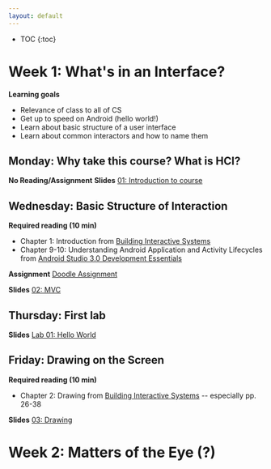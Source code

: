```yaml
---
layout: default
---
```


* TOC
{:toc}

# Week 1: What's in an Interface?

**Learning goals**
- Relevance of class to all of CS
- Get up to speed on Android (hello world!)
- Learn about basic structure of a user interface
- Learn about common interactors and how to name them

## Monday: Why take this course? What is HCI?

**No Reading/Assignment**
**Slides**
[01: Introduction to course](/interaction/slides/wk01/01intro.html)

## Wednesday: Basic Structure of Interaction

**Required reading (10 min)**
- Chapter 1: Introduction from [Building Interactive Systems](https://www.amazon.com/dp/1423902483/ref=rdr_ext_sb_ti_hist_1)
- Chapter 9-10: Understanding Android Application and Activity Lifecycles from [Android Studio 3.0 Development Essentials](https://www.amazon.com/dp/1977540090/ref=rdr_ext_tmb)

**Assignment**
[Doodle Assignment](/interaction/assignments/doodle)

**Slides**
[02: MVC](/interaction/slides/wk01/02MVC.html)

## Thursday: First lab
**Slides**
[Lab 01: Hello World](/interaction/slides/l01/l01hello.html)

## Friday: Drawing on the Screen
**Required reading (10 min)**
- Chapter 2: Drawing from [Building Interactive Systems](https://www.amazon.com/dp/1423902483/ref=rdr_ext_sb_ti_hist_1) -- especially pp. 26-38

**Slides**
[03: Drawing](/interaction/slides/wk01/03Drawing.html)

# Week 2: Matters of the Eye (?)